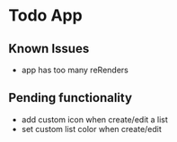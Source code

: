 # Todo App

## Known Issues

- app has too many reRenders

## Pending functionality

- add custom icon when create/edit a list
- set custom list color when create/edit
